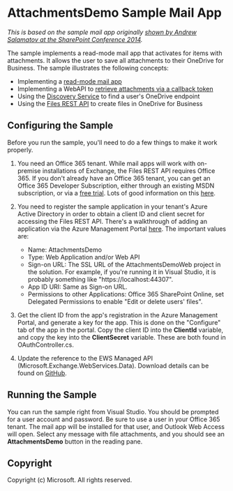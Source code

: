 # AttachmentsDemo Sample Mail App #
*This is based on the sample mail app originally [shown by Andrew Salamatov at the SharePoint Conference 2014](http://channel9.msdn.com/Events/SharePoint-Conference/2014/SPC391).*

The sample implements a read-mode mail app that activates for items with attachments. It allows the user to save all attachments to their OneDrive for Business. The sample illustrates the following concepts:
 
- Implementing a [read-mode mail app](http://msdn.microsoft.com/en-us/library/office/fp161135(v=office.15).aspx)
- Implementing a WebAPI to [retrieve attachments via a callback token](http://msdn.microsoft.com/en-us/library/office/dn148008(v=office.15).aspx)
- Using the [Discovery Service](http://msdn.microsoft.com/en-us/office/office365/api/discovery-service-rest-operations) to find a user's OneDrive endpoint
- Using the [Files REST API](http://msdn.microsoft.com/en-us/office/office365/api/files-rest-operations) to create files in OneDrive for Business

## Configuring the Sample ##

Before you run the sample, you'll need to do a few things to make it work properly.

1. You need an Office 365 tenant. While mail apps will work with on-premise installations of Exchange, the Files REST API requires Office 365. If you don't already have an Office 365 tenant, you can get an Office 365 Developer Subscription, either through an existing MSDN subscription, or via a [free trial](https://portal.microsoftonline.com/Signup/MainSignUp.aspx?OfferId=6881A1CB-F4EB-4db3-9F18-388898DAF510&DL=DEVELOPERPACK). Lots of good information on this [here](http://msdn.microsoft.com/en-us/office/office365/howto/setup-development-environment).
2. You need to register the sample application in your tenant's Azure Active Directory in order to obtain a client ID and client secret for accessing the Files REST API. There's a walkthrough of adding an application via the Azure Management Portal [here](http://msdn.microsoft.com/en-us/library/azure/dn132599.aspx). The important values are:

	- Name: AttachmentsDemo
	- Type: Web Application and/or Web API
	- Sign-on URL: The SSL URL of the AttachmentsDemoWeb project in the solution. For example, if you're running it in Visual Studio, it is probably something like "https://localhost:44307".
	- App ID URI: Same as Sign-on URL.
	- Permissions to other Applications: Office 365 SharePoint Online, set Delegated Permissions to enable "Edit or delete users' files".

3. Get the client ID from the app's registration in the Azure Management Portal, and generate a key for the app. This is done on the "Configure" tab of the app in the portal. Copy the client ID into the **ClientId** variable, and copy the key into the **ClientSecret** variable. These are both found in OAuthController.cs.
4. Update the reference to the EWS Managed API (Microsoft.Exchange.WebServices.Data). Download details can be found on [GitHub](https://github.com/OfficeDev/ews-managed-api/blob/master/README.md).

## Running the Sample ##

You can run the sample right from Visual Studio. You should be prompted for a user account and password. Be sure to use a user in your Office 365 tenant. The mail app will be installed for that user, and Outlook Web Access will open. Select any message with file attachments, and you should see an **AttachmentsDemo** button in the reading pane.

## Copyright ##

Copyright (c) Microsoft. All rights reserved.